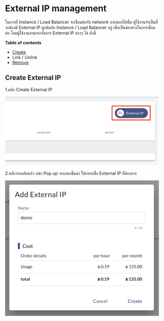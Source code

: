# External IP management

ในการที่ Instance / Load Balancer จะเชื่อมต่อกับ network ภายนอกได้นั้น ผู้ใช้งานจำเป็นที่จะต้องมี External IP ผูกติดกับ Instance / Load Balancer อยู่ เพื่อเป็นช่องทางในการเชื่อมต่อ โดยผู้ใช้งานสามารถจัดการ External IP ต่างๆ ได้ ดังนี้

**Table of contents**

* [Create](external-ip-management.md#create-external-ip)
* Link / Unlink
* [Remove](../authentications/key-pair-management.md#remove)

## Create External IP

1.คลิก Create External IP

![](../.gitbook/assets/external_ip_1.png)

2.หลังจากคลิกแล้ว หน้า Pop up จะแสดงขึ้นมา ให้กรอกชื่อ External IP ที่ต้องการ

![](../.gitbook/assets/external_ip_2.png)


